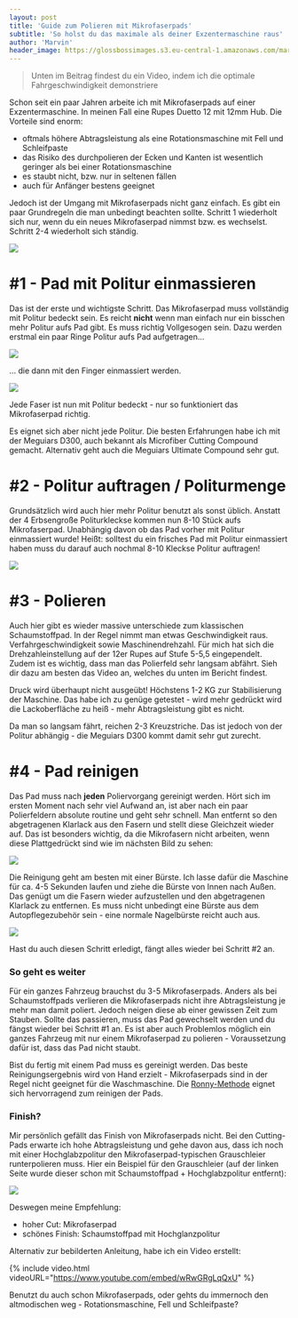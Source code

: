 ```yaml
---
layout: post
title: 'Guide zum Polieren mit Mikrofaserpads'
subtitle: 'So holst du das maximale als deiner Exzentermaschine raus'
author: 'Marvin'
header_image: https://glossbossimages.s3.eu-central-1.amazonaws.com/marvin/guide_mf_pads/DSC01924.jpg
---
```


>Unten im Beitrag findest du ein Video, indem ich die optimale Fahrgeschwindigkeit demonstriere

Schon seit ein paar Jahren arbeite ich mit Mikrofaserpads auf einer Exzentermaschine. In meinen Fall eine Rupes Duetto 12 mit 12mm Hub. Die Vorteile sind enorm:

- oftmals höhere Abtragsleistung als eine Rotationsmaschine mit Fell und Schleifpaste
- das Risiko des durchpolieren der Ecken und Kanten ist wesentlich geringer als bei einer Rotationsmaschine
- es staubt nicht, bzw. nur in seltenen fällen
- auch für Anfänger bestens geeignet

Jedoch ist der Umgang mit Mikrofaserpads nicht ganz einfach. Es gibt ein paar Grundregeln die man unbedingt beachten sollte. Schritt 1 wiederholt sich nur, wenn du ein neues Mikrofaserpad nimmst bzw. es wechselst. Schritt 2-4 wiederholt sich ständig.


![](https://glossbossimages.s3.eu-central-1.amazonaws.com/marvin/guide_mf_pads/DSC01924.jpg)

# #1 - Pad mit Politur einmassieren

Das ist der erste und wichtigste Schritt. Das Mikrofaserpad muss vollständig mit Politur bedeckt sein. Es reicht **nicht** wenn man einfach nur ein bisschen mehr Politur aufs Pad gibt. Es muss richtig Vollgesogen sein. Dazu werden erstmal ein paar Ringe Politur aufs Pad aufgetragen...

![](https://glossbossimages.s3.eu-central-1.amazonaws.com/marvin/guide_mf_pads/DSC01917.jpg)

... die dann mit den Finger einmassiert werden.

![](https://glossbossimages.s3.eu-central-1.amazonaws.com/marvin/guide_mf_pads/DSC01918.jpg)

Jede Faser ist nun mit Politur bedeckt - nur so funktioniert das Mikrofaserpad richtig.

Es eignet sich aber nicht jede Politur. Die besten Erfahrungen habe ich mit der Meguiars D300, auch bekannt als Microfiber Cutting Compound gemacht. Alternativ geht auch die Meguiars Ultimate Compound sehr gut.

# #2 - Politur auftragen / Politurmenge

Grundsätzlich wird auch hier mehr Politur benutzt als sonst üblich. Anstatt der 4 Erbsengroße Politurkleckse kommen nun 8-10 Stück aufs Mikrofaserpad. Unabhängig davon ob das Pad vorher mit Politur einmassiert wurde! Heißt: solltest du ein frisches Pad mit Politur einmassiert haben muss du darauf auch nochmal 8-10 Kleckse Politur auftragen!


![](https://glossbossimages.s3.eu-central-1.amazonaws.com/marvin/guide_mf_pads/DSC01919.jpg)

# #3 - Polieren

Auch hier gibt es wieder massive unterschiede zum klassischen Schaumstoffpad. In der Regel nimmt man etwas Geschwindigkeit raus. Verfahrgeschwindigkeit sowie Maschinendrehzahl. Für mich hat sich die Drehzahleinstellung auf der 12er Rupes auf Stufe 5-5,5 eingependelt. Zudem ist es wichtig, dass man das Polierfeld sehr langsam abfährt.
Sieh dir dazu am besten das Video an, welches du unten im Bericht findest.

Druck wird überhaupt nicht ausgeübt! Höchstens 1-2 KG zur Stabilisierung der Maschine. Das habe ich zu genüge getestet - wird mehr gedrückt wird die Lackoberfläche zu heiß - mehr Abtragsleistung gibt es nicht.

Da man so langsam fährt, reichen 2-3 Kreuzstriche. Das ist jedoch von der Politur abhängig - die Meguiars D300 kommt damit sehr gut zurecht.


# #4 - Pad reinigen

Das Pad muss nach **jeden** Poliervorgang gereinigt werden. Hört sich im ersten Moment nach sehr viel Aufwand an, ist aber nach ein paar Polierfeldern absolute routine und geht sehr schnell. Man entfernt so den abgetragenen Klarlack aus den Fasern und stellt diese Gleichzeit wieder auf. Das ist besonders wichtig, da die Mikrofasern nicht arbeiten, wenn diese Plattgedrückt sind wie im nächsten Bild zu sehen:

![](https://glossbossimages.s3.eu-central-1.amazonaws.com/marvin/guide_mf_pads/DSC01920.jpg)

Die Reinigung geht am besten mit einer Bürste. Ich lasse dafür die Maschine für ca. 4-5 Sekunden laufen und ziehe die Bürste von Innen nach Außen. Das genügt um die Fasern wieder aufzustellen und den abgetragenen Klarlack zu entfernen. Es muss nicht unbedingt eine Bürste aus dem Autopflegezubehör sein - eine normale Nagelbürste reicht auch aus.

![](https://glossbossimages.s3.eu-central-1.amazonaws.com/marvin/guide_mf_pads/DSC01921.jpg)

Hast du auch diesen Schritt erledigt, fängt alles wieder bei Schritt #2 an.

### So geht es weiter

Für ein ganzes Fahrzeug brauchst du 3-5 Mikrofaserpads. Anders als bei Schaumstoffpads verlieren die Mikrofaserpads nicht ihre Abtragsleistung je mehr man damit poliert. Jedoch neigen diese ab einer gewissen Zeit zum Stauben. Sollte das passieren, muss das Pad gewechselt werden und du fängst wieder bei Schritt #1 an. Es ist aber auch Problemlos möglich ein ganzes Fahrzeug mit nur einem Mikrofaserpad zu polieren - Voraussetzung dafür ist, dass das Pad nicht staubt.

Bist du fertig mit einem Pad muss es gereinigt werden. Das beste Reinigungsergebnis wird von Hand erzielt - Mikrofaserpads sind in der Regel nicht geeignet für die Waschmaschine. Die [Ronny-Methode](https://glossboss.de/anleitungen/polierpads-reinigen/) eignet sich hervorragend zum reinigen der Pads.

### Finish?

Mir persönlich gefällt das Finish von Mikrofaserpads nicht. Bei den Cutting-Pads erwarte ich hohe Abtragsleistung und gehe davon aus, dass ich noch mit einer Hochglabzpolitur den Mikrofaserpad-typischen Grauschleier runterpolieren muss. Hier ein Beispiel für den Grauschleier (auf der linken Seite wurde dieser schon mit Schaumstoffpad + Hochglabzpolitur entfernt):

![](https://glossbossimages.s3.eu-central-1.amazonaws.com/marvin/audi-a1-schwarz/DSC01303.jpg)

Deswegen meine Empfehlung:

- hoher Cut: Mikrofaserpad
- schönes Finish: Schaumstoffpad mit Hochglanzpolitur

Alternativ zur bebilderten Anleitung, habe ich ein Video erstellt:

{% include video.html videoURL="https://www.youtube.com/embed/wRwGRgLqQxU" %}

Benutzt du auch schon Mikrofaserpads, oder gehts du immernoch den altmodischen weg - Rotationsmaschine, Fell und Schleifpaste?